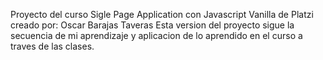 Proyecto del curso Sigle Page Application con Javascript Vanilla de Platzi creado por: Oscar Barajas Taveras 
Esta version del proyecto sigue la secuencia de mi aprendizaje y aplicacion de lo aprendido en el curso a traves de las clases.
